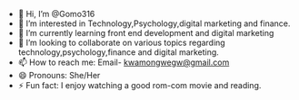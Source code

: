 - 👋 Hi, I’m @Gomo316
- 👀 I’m interested in Technology,Psychology,digital marketing and finance.
- 🌱 I’m currently learning front end development and digital marketing 
- 💞️ I’m looking to collaborate on various topics regarding technology,psychology,finance and digital marketing.
- 📫 How to reach me: Email- kwamongwegw@gmail.com
- 😄 Pronouns: She/Her
- ⚡ Fun fact: I enjoy watching a good rom-com movie and reading.

<!---
Gomo316/Gomo316 is a ✨ special ✨ repository because its `README.md` (this file) appears on your GitHub profile.
You can click the Preview link to take a look at your changes.
--->
